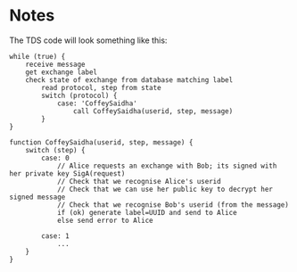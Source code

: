 Notes
=====

The TDS code will look something like this:

	while (true) {
		receive message
		get exchange label
		check state of exchange from database matching label
			read protocol, step from state
			switch (protocol) {
				case: 'CoffeySaidha'
					call CoffeySaidha(userid, step, message)
			}
	}

	function CoffeySaidha(userid, step, message) {
		switch (step) {
			case: 0
				// Alice requests an exchange with Bob; its signed with her private key SigA(request)
				// Check that we recognise Alice's userid
				// Check that we can use her public key to decrypt her signed message
				// Check that we recognise Bob's userid (from the message)
				if (ok) generate label=UUID and send to Alice
				else send error to Alice
				
			case: 1
				...
		}
	}
